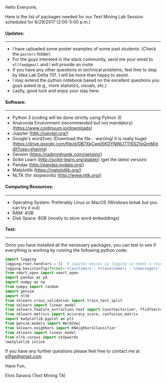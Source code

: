 Hello Everyone, 

Here is the list of packages needed for our Text Mining Lab Session scheduled for 6/29/2017 (2:00-5:00 p.m.)

#### Updates:
------------------
* I have uploaded some poster examples of some past students. (Check the `posters` folder)
* For the guys intereted in the slack community, send me your email to `ellfae@gmail` and I will provide an invite
* If you have any other questions or technical problems, feel free to stop by Idea Lab Delta 701. I will be more than happy to assist. 
* I may extend the python notebook based on the excellent questions you guys asked (e.g., more statistics, visuals, etc.)
* Lastly, good luck and enjoy your stay here. 

#### Software:
------------------

* Python 3 (coding will be done strictly using Python 3)
* Anaconda Environment (recommended but not mandatory) (https://www.continuum.io/downloads)
* Jupyter (http://jupyter.org/)
* Google's word2vec (Download the file... warning! it is really huge)(https://drive.google.com/file/d/0B7XkCwpI5KDYNlNUTTlSS21pQmM/edit?usp=sharing)
* Gensim (https://radimrehurek.com/gensim/)
* Scikit Learn (http://scikit-learn.org/stable/) (get the latest version)
* Pandas (http://pandas.pydata.org/)
* Matplotlib (https://matplotlib.org/)
* NLTK (for stopwords) (http://www.nltk.org/)

#### Computing Resources:
-------------------
* Operating System: Preferably Linux or MacOS (Windows break but you can try it out)
* RAM: 4GB 
* Disk Space: 8GB (mostly to store word embeddings)


#### Test:
-------------------
Once you have installed all the necessary packages, you can test to see if everything is working by running the following python code:

```python
import logging
logging.root.handlers = []  # Jupyter messes up logging so needs a reset
logging.basicConfig(format='%(asctime)s : %(levelname)s : %(message)s', level=logging.INFO)
from smart_open import smart_open
import pandas as pd
import numpy as np
from numpy import random
import gensim
import nltk
from sklearn.cross_validation import train_test_split
from sklearn import linear_model
from sklearn.feature_extraction.text import CountVectorizer, TfidfVectorizer
from sklearn.metrics import accuracy_score, confusion_matrix
import matplotlib.pyplot as plt
from gensim.models import Word2Vec
from sklearn.neighbors import KNeighborsClassifier
from sklearn import linear_model
from nltk.corpus import stopwords
%matplotlib inline

```

If you have any further questions please feel free to contact me at ellfae@gmail.com

Have Fun,

Elvis Saravia (Text Mining TA)
